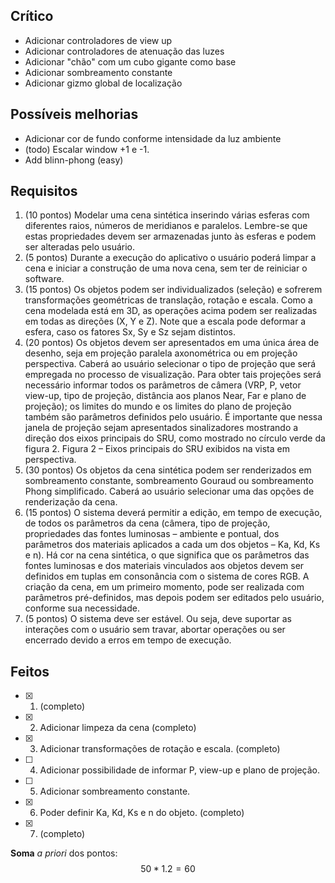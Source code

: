 ## Crítico

- Adicionar controladores de view up
- Adicionar controladores de atenuação das luzes
- Adicionar "chão" com um cubo gigante como base
- Adicionar sombreamento constante
- Adicionar gizmo global de localização

## Possíveis melhorias

- Adicionar cor de fundo conforme intensidade da luz ambiente
- (todo) Escalar window +1 e -1.
- Add blinn-phong (easy)

## Requisitos

1) (10 pontos)  Modelar uma cena sintética inserindo várias esferas com diferentes raios, números de  meridianos  e  paralelos.  Lembre-se  que  estas  propriedades  devem  ser armazenadas junto às esferas e podem ser alteradas pelo usuário. 
2) (5 pontos)  Durante  a  execução  do  aplicativo  o  usuário  poderá  limpar  a  cena  e  iniciar  a construção de uma nova cena, sem ter de reiniciar o software. 
3) (15 pontos) Os  objetos  podem  ser  individualizados  (seleção) e  sofrerem  transformações geométricas de translação, rotação e escala. Como a cena modelada está em 3D, as operações acima podem ser realizadas em todas as direções (X, Y e Z). Note que a escala pode deformar a esfera, caso os fatores Sx, Sy e Sz sejam distintos. 
4) (20 pontos) Os  objetos  devem  ser  apresentados  em  uma  única  área  de  desenho,  seja  em projeção  paralela  axonométrica  ou  em  projeção  perspectiva.  Caberá  ao  usuário selecionar  o  tipo  de  projeção  que  será  empregada  no  processo  de  visualização. Para obter tais projeções será necessário informar todos os parâmetros de câmera (VRP, P, vetor view-up, tipo de projeção, distância aos planos Near, Far e plano de projeção);  os  limites  do  mundo  e  os  limites  do  plano  de  projeção  também  são parâmetros  definidos  pelo  usuário.  É  importante  que  nessa  janela  de  projeção sejam  apresentados  sinalizadores  mostrando  a  direção  dos  eixos  principais  do SRU, como mostrado no círculo verde da figura 2. Figura 2 – Eixos principais do SRU exibidos na vista em perspectiva. 
5) (30 pontos) Os objetos da cena sintética podem ser renderizados em sombreamento constante, sombreamento Gouraud ou sombreamento Phong simplificado. Caberá ao usuário selecionar uma das opções de renderização da cena. 
6) (15 pontos) O  sistema  deverá  permitir  a  edição,  em  tempo  de execução,  de  todos  os parâmetros da cena (câmera, tipo de projeção, propriedades das fontes luminosas –  ambiente  e  pontual,  dos  parâmetros  dos  materiais aplicados  a  cada  um  dos objetos  –  Ka,  Kd,  Ks  e  n).  Há  cor  na  cena  sintética,  o  que  significa  que  os parâmetros das fontes luminosas e dos materiais vinculados aos objetos devem ser definidos em tuplas em consonância com o sistema de cores RGB. A criação da 
cena, em um primeiro momento, pode ser realizada com parâmetros pré-definidos, mas depois podem ser editados pelo usuário, conforme sua necessidade. 
7) (5 pontos) O sistema deve ser estável. Ou seja, deve suportar as interações com o usuário sem  travar,  abortar  operações  ou  ser  encerrado  devido  a  erros  em  tempo  de execução.

## Feitos

- [X] 1. (completo)
- [X] 2. Adicionar limpeza da cena (completo)
- [X] 3. Adicionar transformações de rotação e escala. (completo)
- [ ] 4. Adicionar possibilidade de informar P, view-up e plano de projeção.
- [ ] 5. Adicionar sombreamento constante.
- [X] 6. Poder definir Ka, Kd, Ks e n do objeto. (completo)
- [X] 7. (completo)

**Soma** *a priori* dos pontos:
$$
50 * 1.2 = 60
$$
